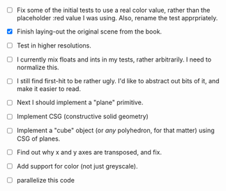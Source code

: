  - [ ] Fix some of the initial tests to use a real color value, rather
   than the placeholder :red value I was using.  Also, rename the test
   apprpriately.

 - [X] Finish laying-out the original scene from the book.

 - [ ] Test in higher resolutions.

 - [ ] I currently mix floats and ints in my tests, rather
   arbitrarily.  I need to normalize this.

 - [ ] I still find first-hit to be rather ugly.  I'd like to abstract
   out bits of it, and make it easier to read.

 - [ ] Next I should implement a "plane" primitive.

 - [ ] Implement CSG (constructive solid geometry)

 - [ ] Implement a "cube" object (or *any* polyhedron, for that
   matter) using CSG of planes.

 - [ ] Find out why x and y axes are transposed, and fix.

 - [ ] Add support for color (not just greyscale).

 - [ ] parallelize this code

